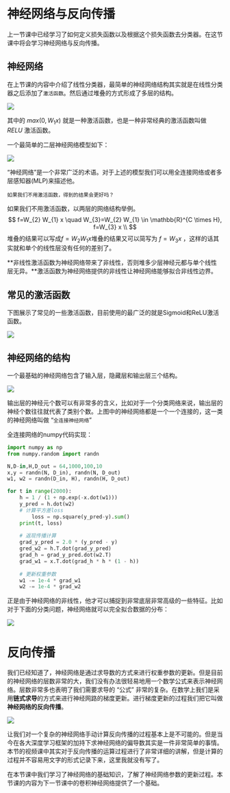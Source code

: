 # 神经网络与反向传播

上一节课中已经学习了如何定义损失函数以及根据这个损失函数去分类器。在这节课中将会学习神经网络与反向传播。

## 神经网络

在上节课的内容中介绍了线性分类器，最简单的神经网络结构其实就是在线性分类器之后添加了`激活函数`。然后通过堆叠的方式形成了多层的结构。

![](https://gitee.com/coronapolvo/images/raw/master/20210817140342image-20210817140341508.png)

其中的 $max(0,W_1x)$ 就是一种激活函数，也是一种非常经典的激活函数叫做 $RELU$ 激活函数。

一个最简单的二层神经网络模型如下：

![](https://gitee.com/coronapolvo/images/raw/master/20210817140618image-20210817140617184.png)

“神经网络”是一个非常广泛的术语。对于上述的模型我们可以用全连接网络或者多层感知器(MLP)来描述他。

`如果我们不用激活函数，得到的结果会更好吗？`

如果我们不用激活函数，以两层的网络结构举例。
$$
f=W_{2} W_{1} x \quad W_{3}=W_{2} W_{1} \in \mathbb{R}^{C \times H}, f=W_{3} x \\
$$
堆叠的结果可以写成$f=W_2W_1x$堆叠的结果又可以简写为 $f=W_3x$ ，这样的话其实就和单个的线性层没有任何的差别了。

**非线性激活函数为神经网络带来了非线性，否则堆多少层神经元都与单个线性层无异。**激活函数为神经网络提供的非线性让神经网络能够拟合非线性边界。

## 常见的激活函数

下图展示了常见的一些激活函数，目前使用的最广泛的就是Sigmoid和ReLU激活函数。

![](https://gitee.com/coronapolvo/images/raw/master/20210817141807image-20210817141805246.png)

## 神经网络的结构

一个最基础的神经网络包含了输入层，隐藏层和输出层三个结构。

![](https://gitee.com/coronapolvo/images/raw/master/20210817142152image-20210817142151501.png)

输出层的神经元个数可以有非常多的含义，比如对于一个分类网络来说，输出层的神经个数往往就代表了类别个数。上图中的神经网络都是一个一个连接的，这一类的神经网络叫做 “`全连接神经网络`”

全连接网络的numpy代码实现：

```python
import numpy as np
from numpy.random import randn

N,D-in,H,D_out = 64,1000,100,10
x,y = randn(N, D_in), randn(N, D_out)
w1, w2 = randn(D_in, H), randn(H, D_out)

for t in range(2000):
  	h = 1 / (1 + np.exp(-x.dot(w1)))
    y_pred = h.dot(w2)
    # 计算平方差loss
		loss = np.square(y_pred-y).sum()
    print(t, loss)
    
    # 返现传播计算
    grad_y_pred = 2.0 * (y_pred - y)
    gred_w2 = h.T.dot(grad_y_pred)
    grad_h = grad_y_pred.dot(w2.T)
    grad_w1 = x.T.dot(grad_h * h * (1 - h))
    
    # 更新权重参数
    w1 -= 1e-4 * grad_w1
    w2 -= 1e-4 * grad_w2
```



正是由于神经网络的非线性，他才可以捕捉到非常底层非常高级的一些特征。比如对于下面的分类问题，神经网络就可以完全拟合数据的分布：

![](https://gitee.com/coronapolvo/images/raw/master/20210817143317image-20210817143316054.png)

# 反向传播

我们已经知道了，神经网络是通过求导数的方式来进行权重参数的更新。但是目前的神经网络的层数非常的大，我们没有办法很轻易地用一个数学公式来表示神经网络。层数非常多也表明了我们需要求导的 “公式” 非常的复杂。在数学上我们是采用**链式求导**的方式来进行神经网路的梯度更新。进行梯度更新的过程我们把它叫做**神经网络的反向传播**。

![](https://gitee.com/coronapolvo/images/raw/master/20210817144418image-20210817144416561.png)

让我们对一个复杂的神经网络手动计算反向传播的过程基本上是不可能的。但是当今在各大深度学习框架的加持下求神经网络的偏导数其实是一件非常简单的事情。本节的视频课中其实对于反向传播的运算过程进行了非常详细的讲解，但是计算的过程并不容易用文字的形式记录下来，这里我就没有写了。



在本节课中我们学习了神经网络的基础知识，了解了神经网络参数的更新过程。本节课的内容为下一节课中的卷积神经网络提供了一个基础。



















